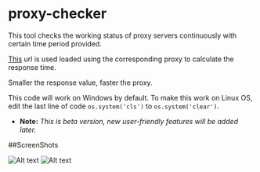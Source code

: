 # proxy-checker

This tool checks the working status of proxy servers continuously with certain time period provided.

[This](https://google.com) url is used loaded using the corresponding proxy to calculate the response time.

Smaller the response value, faster the proxy. 

This code will work on Windows by default. To make this work on Linux OS, edit the last line of code ```os.system('cls')``` to ```os.system('clear')```.

* **Note:** _This is beta version, new user-friendly features will be added later._

##ScreenShots

![Alt text](https://cloud.githubusercontent.com/assets/16730480/18408190/078bebae-7746-11e6-8b10-783e409215db.PNG)
![Alt text](https://cloud.githubusercontent.com/assets/16730480/18408191/086f46b0-7746-11e6-92e3-b7a51e75dedd.png)
